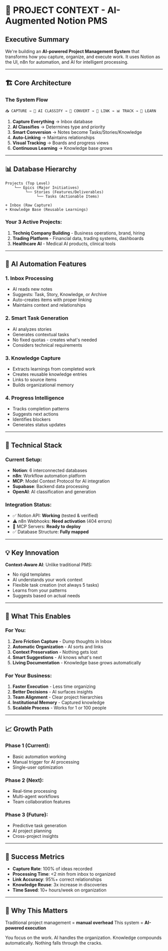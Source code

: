 # 🎯 PROJECT CONTEXT - AI-Augmented Notion PMS

## Executive Summary
We're building an **AI-powered Project Management System** that transforms how you capture, organize, and execute work. It uses Notion as the UI, n8n for automation, and AI for intelligent processing.

---

## 🏗️ Core Architecture

### The System Flow
```
📥 CAPTURE → 🤖 AI CLASSIFY → 🔄 CONVERT → 🔗 LINK → 📊 TRACK → 🧠 LEARN
```

1. **Capture Everything** → Inbox database
2. **AI Classifies** → Determines type and priority
3. **Smart Conversion** → Notes become Tasks/Stories/Knowledge
4. **Auto-Linking** → Maintains relationships
5. **Visual Tracking** → Boards and progress views
6. **Continuous Learning** → Knowledge base grows

---

## 📊 Database Hierarchy

```
Projects (Top Level)
    └── Epics (Major Initiatives)
         └── Stories (Features/Deliverables)
              └── Tasks (Actionable Items)

+ Inbox (Raw Capture)
+ Knowledge Base (Reusable Learnings)
```

### Your 3 Active Projects:
1. **Techniq Company Building** - Business operations, brand, hiring
2. **Trading Platform** - Financial data, trading systems, dashboards
3. **Healthcare AI** - Medical AI products, clinical tools

---

## 🤖 AI Automation Features

### 1. Inbox Processing
- AI reads new notes
- Suggests: Task, Story, Knowledge, or Archive
- Auto-creates items with proper linking
- Maintains context and relationships

### 2. Smart Task Generation
- AI analyzes stories
- Generates contextual tasks
- No fixed quotas - creates what's needed
- Considers technical requirements

### 3. Knowledge Capture
- Extracts learnings from completed work
- Creates reusable knowledge entries
- Links to source items
- Builds organizational memory

### 4. Progress Intelligence
- Tracks completion patterns
- Suggests next actions
- Identifies blockers
- Generates status updates

---

## 🔧 Technical Stack

### Current Setup:
- **Notion**: 6 interconnected databases
- **n8n**: Workflow automation platform
- **MCP**: Model Context Protocol for AI integration
- **Supabase**: Backend data processing
- **OpenAI**: AI classification and generation

### Integration Status:
- ✅ Notion API: **Working** (tested & verified)
- ⚠️ n8n Webhooks: **Need activation** (404 errors)
- 🔄 MCP Servers: **Ready to deploy**
- ✅ Database Structure: **Fully mapped**

---

## 💡 Key Innovation

**Context-Aware AI**: Unlike traditional PMS:
- No rigid templates
- AI understands your work context
- Flexible task creation (not always 5 tasks)
- Learns from your patterns
- Suggests based on actual needs

---

## 🚀 What This Enables

### For You:
1. **Zero Friction Capture** - Dump thoughts in Inbox
2. **Automatic Organization** - AI sorts and links
3. **Context Preservation** - Nothing gets lost
4. **Smart Suggestions** - AI knows what's next
5. **Living Documentation** - Knowledge base grows automatically

### For Your Business:
1. **Faster Execution** - Less time organizing
2. **Better Decisions** - AI surfaces insights
3. **Team Alignment** - Clear project hierarchies
4. **Institutional Memory** - Captured knowledge
5. **Scalable Process** - Works for 1 or 100 people

---

## 📈 Growth Path

### Phase 1 (Current):
- Basic automation working
- Manual trigger for AI processing
- Single-user optimization

### Phase 2 (Next):
- Real-time processing
- Multi-agent workflows
- Team collaboration features

### Phase 3 (Future):
- Predictive task generation
- AI project planning
- Cross-project insights

---

## 🎯 Success Metrics

- **Capture Rate**: 100% of ideas recorded
- **Processing Time**: <2 min from inbox to organized
- **Link Accuracy**: 95%+ correct relationships
- **Knowledge Reuse**: 3x increase in discoveries
- **Time Saved**: 10+ hours/week on organization

---

## 🔑 Why This Matters

Traditional project management = **manual overhead**
This system = **AI-powered execution**

You focus on the work.
AI handles the organization.
Knowledge compounds automatically.
Nothing falls through the cracks.